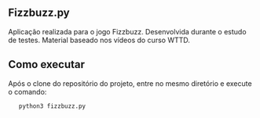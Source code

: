 ## Fizzbuzz.py
Aplicação realizada para o jogo Fizzbuzz. Desenvolvida durante o estudo de
testes. Material baseado nos vídeos do curso WTTD.

## Como executar
Após o clone do repositório do projeto, entre no mesmo diretório e execute o
comando:
 ```
    python3 fizzbuzz.py
```
